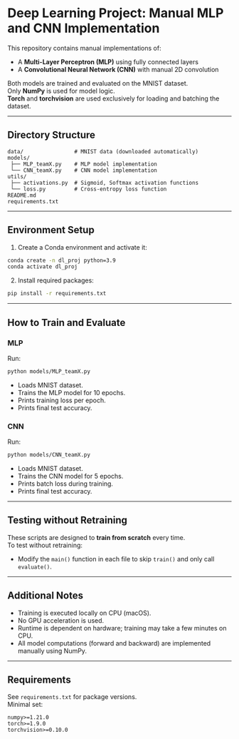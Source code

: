 # Deep Learning Project: Manual MLP and CNN Implementation

This repository contains manual implementations of:

- A **Multi-Layer Perceptron (MLP)** using fully connected layers
- A **Convolutional Neural Network (CNN)** with manual 2D convolution

Both models are trained and evaluated on the MNIST dataset.  
Only **NumPy** is used for model logic.  
**Torch** and **torchvision** are used exclusively for loading and batching the dataset.

---

## Directory Structure

```
data/                # MNIST data (downloaded automatically)
models/
 ├── MLP_teamX.py    # MLP model implementation
 └── CNN_teamX.py    # CNN model implementation
utils/
 ├── activations.py  # Sigmoid, Softmax activation functions
 └── loss.py         # Cross-entropy loss function
README.md
requirements.txt
```

---

## Environment Setup

1. Create a Conda environment and activate it:

```bash
conda create -n dl_proj python=3.9
conda activate dl_proj
```

2. Install required packages:

```bash
pip install -r requirements.txt
```

---

## How to Train and Evaluate

### MLP

Run:

```bash
python models/MLP_teamX.py
```

- Loads MNIST dataset.
- Trains the MLP model for 10 epochs.
- Prints training loss per epoch.
- Prints final test accuracy.

### CNN

Run:

```bash
python models/CNN_teamX.py
```

- Loads MNIST dataset.
- Trains the CNN model for 5 epochs.
- Prints batch loss during training.
- Prints final test accuracy.

---

## Testing without Retraining

These scripts are designed to **train from scratch** every time.  
To test without retraining:
- Modify the `main()` function in each file to skip `train()` and only call `evaluate()`.

---

## Additional Notes

- Training is executed locally on CPU (macOS).
- No GPU acceleration is used.
- Runtime is dependent on hardware; training may take a few minutes on CPU.
- All model computations (forward and backward) are implemented manually using NumPy.

---

## Requirements

See `requirements.txt` for package versions.  
Minimal set:

```
numpy>=1.21.0
torch>=1.9.0
torchvision>=0.10.0
```


